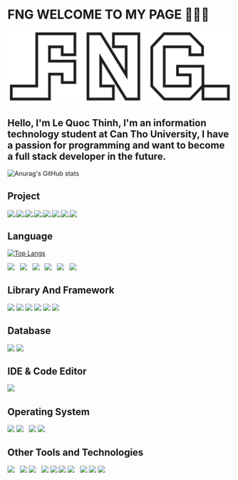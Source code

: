 # FNG WELCOME TO MY PAGE 👋👋👋

<img src="https://github.com/lequocthinh-Genesis/FNG-demo-1/blob/master/assets/img/FNG-logo.png?raw=true">

## Hello, I'm Le Quoc Thinh, I'm an information technology student at Can Tho University, I have a passion for programming and want to become a full stack developer in the future.

![Anurag's GitHub stats](https://github-readme-stats.vercel.app/api?username=lequocthinh-Genesis&show_icons=true&theme=transparent)

## Project

<a href="https://github.com/lequocthinh-Genesis/Tour_Booking">
  <!-- Change the `github-readme-stats.anuraghazra1.vercel.app` to `github-readme-stats.vercel.app`  -->
  <img align="center" src="https://github-readme-stats.anuraghazra1.vercel.app/api/pin/?username=lequocthinh-Genesis&repo=Tour_Booking&theme=merko" />
</a>

<a href="https://github.com/lequocthinh-Genesis/CRUD_NodeJS">
  <!-- Change the `github-readme-stats.anuraghazra1.vercel.app` to `github-readme-stats.vercel.app`  -->
  <img align="center" src="https://github-readme-stats.anuraghazra1.vercel.app/api/pin/?username=lequocthinh-Genesis&repo=CRUD_NodeJS&theme=gruvbox" />
</a>

<a href="https://github.com/lequocthinh-Genesis/Tiktok_UI">
  <!-- Change the `github-readme-stats.anuraghazra1.vercel.app` to `github-readme-stats.vercel.app`  -->
  <img align="center" src="https://github-readme-stats.anuraghazra1.vercel.app/api/pin/?username=lequocthinh-Genesis&repo=Tiktok_UI&theme=dark" />
</a>

<a href="https://github.com/lequocthinh-Genesis/Chat_App">
  <!-- Change the `github-readme-stats.anuraghazra1.vercel.app` to `github-readme-stats.vercel.app`  -->
  <img align="center" src="https://github-readme-stats.anuraghazra1.vercel.app/api/pin/?username=lequocthinh-Genesis&repo=Chat_App&theme=onedark" />
</a>

<a href="https://github.com/lequocthinh-Genesis/Pokemon_Game">
  <!-- Change the `github-readme-stats.anuraghazra1.vercel.app` to `github-readme-stats.vercel.app`  -->
  <img align="center" src="https://github-readme-stats.anuraghazra1.vercel.app/api/pin/?username=lequocthinh-Genesis&repo=Pokemon_Game&theme=cobalt" />
</a>

<a href="https://github.com/lequocthinh-Genesis/Paint_App">
  <!-- Change the `github-readme-stats.anuraghazra1.vercel.app` to `github-readme-stats.vercel.app`  -->
  <img align="center" src="https://github-readme-stats.anuraghazra1.vercel.app/api/pin/?username=lequocthinh-Genesis&repo=Paint_App&theme=synthwave" />
</a>

<a href="https://github.com/lequocthinh-Genesis/Image_Gallery">
  <!-- Change the `github-readme-stats.anuraghazra1.vercel.app` to `github-readme-stats.vercel.app`  -->
  <img align="center" src="https://github-readme-stats.anuraghazra1.vercel.app/api/pin/?username=lequocthinh-Genesis&repo=Image_Gallery&theme=highcontrast" />
</a>

<a href="https://github.com/lequocthinh-Genesis/Robot_Model_Viewer">
  <!-- Change the `github-readme-stats.anuraghazra1.vercel.app` to `github-readme-stats.vercel.app`  -->
  <img align="center" src="https://github-readme-stats.anuraghazra1.vercel.app/api/pin/?username=lequocthinh-Genesis&repo=Robot_Model_Viewer&theme=dracula" />
</a>

## Language

[![Top Langs](https://github-readme-stats.vercel.app/api/top-langs/?username=lequocthinh-Genesis&langs_count=8&theme=transparent)](https://github.com/anuraghazra/github-readme-stats)

<span> 
  <img src="https://img.shields.io/badge/-HTML5-cccccc?style=flat&logo=HTML5" height="30px"> &nbsp;
  <img src="https://img.shields.io/badge/-CSS-cccccc?style=flat&logo=CSS3&logoColor=1572B6" height="30px"> &nbsp;
  <img src="https://img.shields.io/badge/-JavaScript-cccccc?style=flat&logo=javascript" height="30px"> &nbsp;
  <img src="https://img.shields.io/badge/-Java-cccccc?style=flat&logo=Java&logoColor=007396" height="30px"> &nbsp;
  <img src="https://img.shields.io/badge/-C-cccccc?style=flat&logo=C" height="30px"> &nbsp;
  <img src="https://img.shields.io/badge/-PHP-cccccc?style=flat&logo=PHP" height="30px"> &nbsp;
</span>

## Library And Framework

<span>
  <img src="https://img.shields.io/badge/Express.js-000000?style=for-the-badge&logo=express&logoColor=white">
  <img src="https://img.shields.io/badge/Yarn-2C8EBB?style=for-the-badge&logo=yarn&logoColor=white">
  <img src="https://img.shields.io/badge/npm-CB3837?style=for-the-badge&logo=npm&logoColor=white">
  <img src="https://img.shields.io/badge/Node.js-339933?style=for-the-badge&logo=nodedotjs&logoColor=white">
  <img src="https://img.shields.io/badge/React-20232A?style=for-the-badge&logo=react&logoColor=61DAFB">
  <img src="https://img.shields.io/badge/-Bootstrap-cccccc?style=flat&logo=bootstrap&logoColor=563D7C" height="30px">
</span>

## Database
<span>
  <img src="https://img.shields.io/badge/-MySQL-cccccc?style=flat&logo=MySQL" height="30px">
  <img src="https://img.shields.io/badge/MongoDB-4EA94B?style=for-the-badge&logo=mongodb&logoColor=white">
</span>

## IDE & Code Editor

<span>
  <img src="https://img.shields.io/badge/-Visual%20Studio%20Code-cccccc?style=flat&logo=visual-studio-code&logoColor=007ACC" height="30px">
</span>

## Operating System 
<span>
  <img src="https://img.shields.io/badge/Linux-FCC624?style=for-the-badge&logo=linux&logoColor=black">
  <img src="https://img.shields.io/badge/-Ubuntu-cccccc?style=flat&logo=Ubuntu" height="30px"> &nbsp;
  <img src="https://img.shields.io/badge/-Windows-cccccc?style=flat&logo=Windows" height="30px">
  <img src="https://img.shields.io/badge/Android-3DDC84?style=for-the-badge&logo=android&logoColor=white">
</span>

## Other Tools and Technologies
<span>
  <img src="https://img.shields.io/badge/-Git-cccccc?style=flat&logo=Git" height="30px"> &nbsp;
  <img src="https://img.shields.io/badge/Postman-FF6C37?style=for-the-badge&logo=Postman&logoColor=white">
  <img src="https://img.shields.io/badge/-Xampp-cccccc?style=flat&logo=Xampp" height="30px"> &nbsp;
  <img src="https://img.shields.io/badge/Git-F05032?style=for-the-badge&logo=git&logoColor=white">
  <img src="https://img.shields.io/badge/Sass-CC6699?style=for-the-badge&logo=sass&logoColor=white">
  <img src="https://img.shields.io/badge/json-5E5C5C?style=for-the-badge&logo=json&logoColor=white">
  <img src="https://img.shields.io/badge/-Jquey-cccccc?style=flat&logo=JQuery" height="30px">  &nbsp;
  <img src="https://img.shields.io/badge/React_Router-CA4245?style=for-the-badge&logo=react-router&logoColor=white">
  <img src="https://img.shields.io/badge/styled--components-DB7093?style=for-the-badge&logo=styled-components&logoColor=white">
  <img src="https://img.shields.io/badge/-Font_Awesome-cccccc?style=flat&logo=Font_Awesome" height="30px">
</span>

